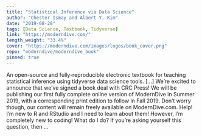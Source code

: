 ```yaml
---
title: "Statistical Inference via Data Science"
author: "Chester Ismay and Albert Y. Kim"
date: "2019-08-28"
tags: [Data Science, Textbook, Tidyverse]
link: "https://moderndive.com/"
length_weight: "33.4%"
cover: "https://moderndive.com/images/logos/book_cover.png"
repo: "moderndive/moderndive_book"
pinned: true
---
```


An open-source and fully-reproducible electronic textbook for teaching statistical inference using tidyverse data science tools. [...] We’re excited to announce that we’ve signed a book deal with CRC Press! We will be publishing our first fully complete online version of ModernDive in Summer 2019, with a corresponding print edition to follow in Fall 2019. Don’t worry though, our content will remain freely available on ModernDive.com. Help! I’m new to R and RStudio and I need to learn about them! However, I’m completely new to coding! What do I do? If you’re asking yourself this question, then  ...

